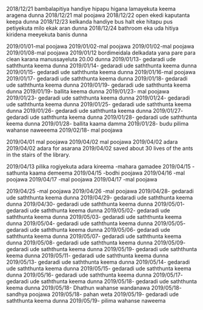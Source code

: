 2018/12/21 bambalapitiya handiye hipapu higana lamayekuta keema aragena dunna
2018/12/21 mal poojawa
2018/12/22 open ekedi kaputanta keepa dunna
2018/12/23 kelkanda handiye bus halt eke hitapu pus petiyekuta milo ekak aran dunna
2018/12/24 bathroom eka uda hitiya kiridena meeyekuta banis dunna

2019/01/01-mal poojawa
2019/01/02-mal poojawa
2019/01/02-mal poojawa
2019/01/08-mal poojawa
2019/01/12 bordimeidala delkadata yana pare para clean karana manussayeluta 20.00 dunna
2019/01/13- gedaradi ude saththunta keema dunna
2019/01/14- gedaradi ude saththunta keema dunna
2019/01/15- gedaradi ude saththunta keema dunna
2019/01/16-mal poojawa
2019/01/17- gedaradi ude saththunta keema dunna
2019/01/18- gedaradi ude saththunta keema dunna
2019/01/19- gedaradi ude saththunta keema dunna
2019/01/19- ballita keema dunna
2019/01/23- mal poojawa
2019/01/23- gedaradi ude saththunta keema dunna
2019/01/24- gedaradi ude saththunta keema dunna
2019/01/25- gedaradi ude saththunta keema dunna
2019/01/26- gedaradi ude saththunta keema dunna
2019/01/27- gedaradi ude saththunta keema dunna
2019/01/28- gedaradi ude saththunta keema dunna
2019/01/28- ballita kaama damma
2019/01/28- budu pilima wahanse naweeema
2019/02/18- mal poojawa



2019/04/01 mal poojawa
2019/04/02 mal poojawa
2019/04/02 adara
2019/04/02 adara for asarana
2019/04/02 saved about 30 lives of the ants in the stairs of the library.

2019/04/13 pilika rogiyekuta adara kireema -mahara gamadee
2019/04/15 - sathunta kaama demeema
2019/04/15 -bodhi poojawa
2019/04/16 -mal poojawa
2019/04/17 -mal poojawa
2019/04/17 -mal poojawa

2019/04/25 -mal poojawa
2019/04/26 -mal poojawa
2019/04/28- gedaradi ude saththunta keema dunna
2019/04/29- gedaradi ude saththunta keema dunna
2019/04/30- gedaradi ude saththunta keema dunna
2019/05/01- gedaradi ude saththunta keema dunna
2019/05/02- gedaradi ude saththunta keema dunna
2019/05/03- gedaradi ude saththunta keema dunna
2019/05/04- gedaradi ude saththunta keema dunna
2019/05/05- gedaradi ude saththunta keema dunna
2019/05/06- gedaradi ude saththunta keema dunna
2019/05/07- gedaradi ude saththunta keema dunna
2019/05/08- gedaradi ude saththunta keema dunna
2019/05/09- gedaradi ude saththunta keema dunna
2019/05/19- gedaradi ude saththunta keema dunna
2019/05/11- gedaradi ude saththunta keema dunna
2019/05/13- gedaradi ude saththunta keema dunna
2019/05/14- gedaradi ude saththunta keema dunna
2019/05/15- gedaradi ude saththunta keema dunna
2019/05/16- gedaradi ude saththunta keema dunna
2019/05/17- gedaradi ude saththunta keema dunna
2019/05/18- gedaradi ude saththunta keema dunna
2019/05/18- Dhathun wahanse wandanawa
2019/05/18- sandhya poojawa
2019/05/18- pahan weta
2019/05/19- gedaradi ude saththunta keema dunna
2019/05/19- pilima wahanse naweema
